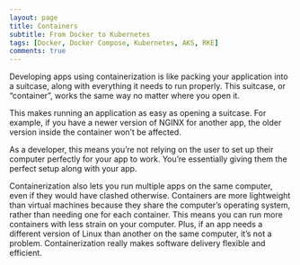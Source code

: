 ```yaml
---
layout: page
title: Containers
subtitle: From Docker to Kubernetes
tags: [Docker, Docker Compose, Kubernetes, AKS, RKE]
comments: true
---
```

Developing apps using containerization is like packing your application into a suitcase, along with everything it needs to run properly. This suitcase, or “container”, works the same way no matter where you open it.

This makes running an application as easy as opening a suitcase. For example, if you have a newer version of NGINX for another app, the older version inside the container won’t be affected.

As a developer, this means you’re not relying on the user to set up their computer perfectly for your app to work. You’re essentially giving them the perfect setup along with your app.

Containerization also lets you run multiple apps on the same computer, even if they would have clashed otherwise. Containers are more lightweight than virtual machines because they share the computer’s operating system, rather than needing one for each container. This means you can run more containers with less strain on your computer. Plus, if an app needs a different version of Linux than another on the same computer, it’s not a problem. Containerization really makes software delivery flexible and efficient.
